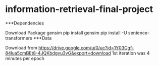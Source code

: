 # information-retrieval-final-project

***Dependencies

Download Package gensim 
pip install gensim
pip install -U sentence-transformers
***Data

Download from 
https://drive.google.com/u/0/uc?id=1Y03Cgf-84lua5cmBEt8-4JQKbdgvu3vG&export=download
1st iteration was 4 minutes per epoch 

